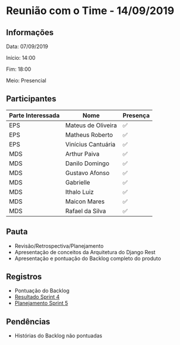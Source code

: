 # Reunião com o Time - 14/09/2019

## Informações

Data: 07/09/2019

Início: 14:00

Fim: 18:00

Meio: Presencial

## Participantes

|Parte Interessada|Nome|Presença|
|-----------------|----|--------|
|EPS|Mateus de Oliveira| :white_check_mark:|
|EPS|Matheus Roberto| :white_check_mark:|
|EPS|Vinícius Cantuária| :white_check_mark:|
|MDS|Arthur Paiva| :white_check_mark:|
|MDS|Danilo Domingo| :white_check_mark:|
|MDS|Gustavo Afonso| :white_check_mark:|
|MDS|Gabrielle| :white_check_mark:|
|MDS|Ithalo Luiz| :white_check_mark:|
|MDS|Maicon Mares| :white_check_mark:|
|MDS|Rafael da Silva| :white_check_mark:|


## Pauta

* Revisão/Retrospectiva/Planejamento
* Apresentação de conceitos da Arquitetura do Django Rest
* Apresentação e pontuação do Backlog completo do produto

## Registros

* Pontuação do Backlog
* [Resultado Sprint 4](sprints/sprint4/resultado)
* [Planejamento Sprint 5](sprints/sprint5/planejamento)

## Pendências

* Histórias do Backlog não pontuadas
